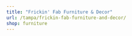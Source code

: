 ```yaml
---
title: "Frickin' Fab Furniture & Decor"
url: /tampa/frickin-fab-furniture-and-decor/
shop: furniture
---
```

